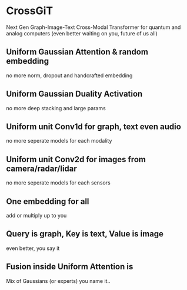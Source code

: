 # CrossGiT
Next Gen Graph-Image-Text Cross-Modal Transformer
for quantum and analog computers (even better waiting on you, future of us all)

## Uniform Gaussian Attention & random embedding
  no more norm, dropout and handcrafted embedding
  
## Uniform Gaussian Duality Activation
  no more deep stacking and large params
  
## Uniform unit Conv1d for graph, text even audio
  no more seperate models for each modality
  
## Uniform unit Conv2d for images from camera/radar/lidar
  no more seperate models for each sensors

## One embedding for all
  add or multiply up to you

## Query is graph, Key is text, Value is image
  even better, you say it
  
## Fusion inside Uniform Attention is 
  Mix of Gaussians (or experts) you name it..
